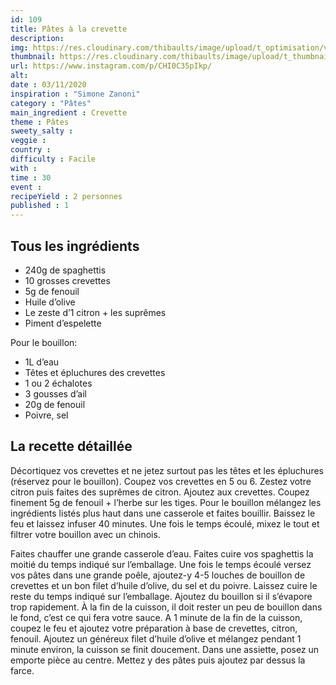 ```yaml
---
id: 109
title: Pâtes à la crevette
description: 
img: https://res.cloudinary.com/thibaults/image/upload/t_optimisation/v1604766902/Recipes/20201103_pates_crevettes.jpg
thumbnail: https://res.cloudinary.com/thibaults/image/upload/t_thumbnail_josie/v1604766902/Recipes/20201103_pates_crevettes.jpg
url: https://www.instagram.com/p/CHI0C35pIkp/
alt: 
date : 03/11/2020
inspiration : "Simone Zanoni"
category : "Pâtes"
main_ingredient : Crevette
theme : Pâtes
sweety_salty : 
veggie : 
country :
difficulty : Facile
with : 
time : 30
event :
recipeYield : 2 personnes
published : 1
---
```


## Tous les ingrédients
 - 240g de spaghettis
 - 10 grosses crevettes
 - 5g de fenouil
 - Huile d’olive
 - Le zeste d’1 citron + les suprêmes
 - Piment d’espelette

Pour le bouillon:
 - 1L d’eau
 - Têtes et épluchures des crevettes
 - 1 ou 2 échalotes
 - 3 gousses d’ail
 - 20g de fenouil
 - Poivre, sel

## La recette détaillée
Décortiquez vos crevettes et ne jetez surtout pas les têtes et les épluchures (réservez pour le bouillon). Coupez vos crevettes en 5 ou 6. Zestez votre citron puis faites des suprêmes de citron. Ajoutez aux crevettes. Coupez finement 5g de fenouil + l’herbe sur les tiges. Pour le bouillon mélangez les ingrédients listés plus haut dans une casserole et faites bouillir. Baissez le feu et laissez infuser 40 minutes. Une fois le temps écoulé, mixez le tout et filtrer votre bouillon avec un chinois.

Faites chauffer une grande casserole d’eau. Faites cuire vos spaghettis la moitié du temps indiqué sur l’emballage. Une fois le temps écoulé versez vos pâtes dans une grande poêle, ajoutez-y 4-5 louches de bouillon de crevettes et un bon filet d’huile d’olive, du sel et du poivre. Laissez cuire le reste du temps indiqué sur l’emballage. Ajoutez du bouillon si il s’évapore trop rapidement. À la fin de la cuisson, il doit rester un peu de bouillon dans le fond, c’est ce qui fera votre sauce. A 1 minute de la fin de la cuisson, coupez le feu et ajoutez votre préparation à base de crevettes, citron, fenouil. Ajoutez un généreux filet d’huile d’olive et mélangez pendant 1 minute environ, la cuisson se finit doucement. Dans une assiette, posez un emporte pièce au centre. Mettez y des pâtes puis ajoutez par dessus la farce.